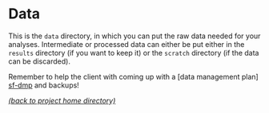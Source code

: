 # Data

This is the `data` directory, in which you can put the raw data needed for your
analyses. Intermediate or processed data can either be put either in the
`results` directory (if you want to keep it) or the `scratch` directory (if the
data can be discarded).

Remember to help the client with coming up with a [data management plan]
[sf-dmp] and backups! 

[*(back to project home directory)*][sf-home]

[sf-dmp]: https://github.com/NBISweden/NBIS-support-framework/tree/master/data/data_management
[sf-home]: https://github.com/NBISweden/NBIS-support-framework
